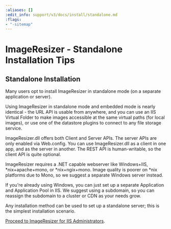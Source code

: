 ```yaml
---
:aliases: []
:edit_info: support/v3/docs/install/standalone.md
:flags:
- "-sitemap"
---
```


# ImageResizer - Standalone Installation Tips

## Standalone Installation

Many users opt to install ImageResizer in standalone mode (on a separate application or server). 

Using ImageResizer in standalone mode and embedded mode is nearly identical - the URL API is usable from anywhere, and you can use an IIS Virtual Folder to make images accessible at the same virtual paths (for local images), or use one of the datastore plugins to connect to any file storage service. 

ImageResizer.dll offers both Client and Server APIs. The server APIs are only enabled via Web.config. You can use ImageResizer.dll as a client in one app, and as the server in another. The REST API is human-writable, so the client API is quite optional.

ImageResizer requires a .NET capable webserver like Windows+IIS, \*nix+apache+mono, or \*nix+ngix+mono. Image quality is poorer on *nix platforms due to Mono, so we suggest a separate Windows server instead. 

If you're already using Windows, you can just set up a separate Application and Application Pool in IIS. We suggest using a subdomain, so you can reassign the subdomain to a cluster or CDN as your needs grow. 

Any installation method can be used to set up a standalone server; this is the simplest installation scenario. 

[Proceed to ImageResizer for IIS Administrators](/docs/v3/install/administrators).